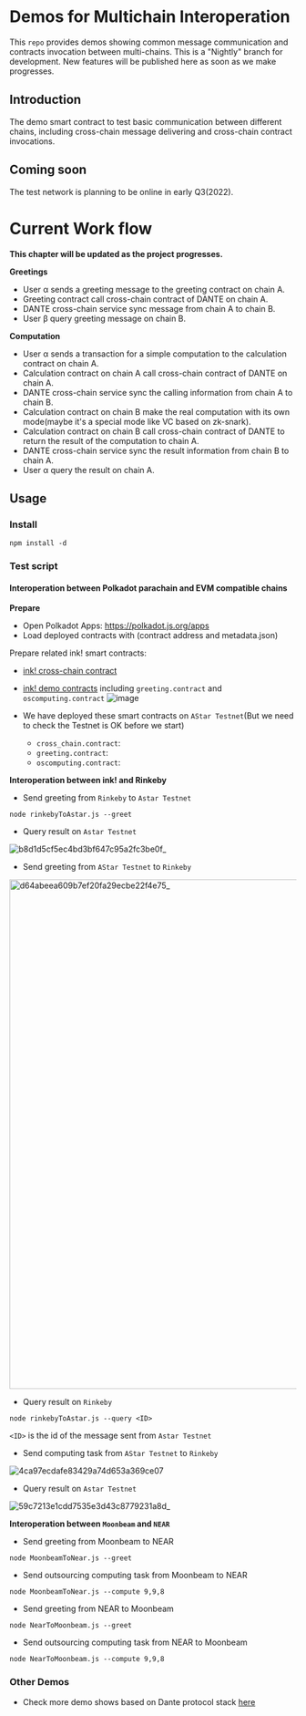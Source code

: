 # Demos for Multichain Interoperation

This `repo` provides demos showing common message communication and contracts invocation between multi-chains. 
This is a "Nightly" branch for development. New features will be published here as soon as we make progresses.

## Introduction
The demo smart contract to test basic communication between different chains, including cross-chain message delivering and cross-chain contract invocations. 

## Coming soon
The test network is planning to be online in early Q3(2022).

# Current Work flow

**This chapter will be updated as the project progresses.**

**Greetings**
* User α sends a greeting message to the greeting contract on chain A.
* Greeting contract call cross-chain contract of DANTE on chain A.
* DANTE cross-chain service sync message from chain A to chain B.
* User β query greeting message on chain B.


**Computation**
* User α sends a transaction for a simple computation to the calculation contract on chain A.
* Calculation contract on chain A call cross-chain contract of DANTE on chain A.
* DANTE cross-chain service sync the calling information from chain A to chain B.
* Calculation contract on chain B make the real computation with its own mode(maybe it's a special mode like VC based on zk-snark).
* Calculation contract on chain B call cross-chain contract of DANTE to return the result of the computation to chain A.
* DANTE cross-chain service sync the result information from chain B to chain A.
* User α query the result on chain A.

## Usage

### Install
```
npm install -d
```

### Test script

#### Interoperation between Polkadot parachain and EVM compatible chains

**Prepare**
- Open Polkadot Apps: https://polkadot.js.org/apps
- Load deployed contracts with (contract address and metadata.json)

Prepare related ink! smart contracts:
- [ink! cross-chain contract]()
- [ink! demo contracts]() including `greeting.contract` and `oscomputing.contract`
![image](https://user-images.githubusercontent.com/83757490/174795732-3c83f06d-938c-4510-915c-1d0642af4009.png)

- We have deployed these smart contracts on `AStar Testnet`(But we need to check the Testnet is OK before we start)
    - `cross_chain.contract`: 
    - `greeting.contract`: 
    - `oscomputing.contract`: 


**Interoperation between ink! and Rinkeby**

- Send greeting from `Rinkeby` to `Astar Testnet`
```
node rinkebyToAstar.js --greet
```

- Query result on `Astar Testnet`

![b8d1d5cf5ec4bd3bf647c95a2fc3be0f_](https://user-images.githubusercontent.com/83757490/174796925-a974c507-5637-472d-af15-4f3c445e7169.jpg)

- Send greeting from `AStar Testnet` to `Rinkeby`

<img width="894" alt="d64abeea609b7ef20fa29ecbe22f4e75_" src="https://user-images.githubusercontent.com/83757490/174797223-ccde17ab-cd0d-437f-b47b-8ca371b4b0b3.png">

- Query result on `Rinkeby`
```
node rinkebyToAstar.js --query <ID>
```

`<ID>` is the id of the message sent from `Astar Testnet`

- Send computing task from `AStar Testnet` to `Rinkeby`

![4ca97ecdafe83429a74d653a369ce07](https://user-images.githubusercontent.com/83757490/174798862-b8a90758-5013-492f-aa36-588887d3ee4e.jpg)

- Query result on `Astar Testnet`

![59c7213e1cdd7535e3d43c8779231a8d_](https://user-images.githubusercontent.com/83757490/174797727-982feea8-89cd-4020-9d47-496a55b31706.jpg)

**Interoperation between `Moonbeam` and `NEAR`**

- Send greeting from Moonbeam to NEAR
```
node MoonbeamToNear.js --greet
```

- Send outsourcing computing task from Moonbeam to NEAR
```
node MoonbeamToNear.js --compute 9,9,8
```

- Send greeting from NEAR to Moonbeam
```
node NearToMoonbeam.js --greet
```

- Send outsourcing computing task from NEAR to Moonbeam 
```
node NearToMoonbeam.js --compute 9,9,8
```

### Other Demos
* Check more demo shows based on Dante protocol stack [here](https://github.com/dantenetwork/Demo-Show)
